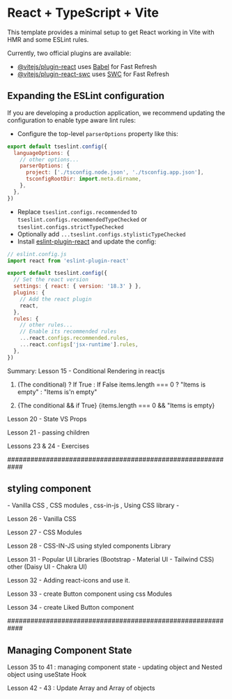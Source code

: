 # React + TypeScript + Vite

This template provides a minimal setup to get React working in Vite with HMR and some ESLint rules.

Currently, two official plugins are available:

- [@vitejs/plugin-react](https://github.com/vitejs/vite-plugin-react/blob/main/packages/plugin-react/README.md) uses [Babel](https://babeljs.io/) for Fast Refresh
- [@vitejs/plugin-react-swc](https://github.com/vitejs/vite-plugin-react-swc) uses [SWC](https://swc.rs/) for Fast Refresh

## Expanding the ESLint configuration

If you are developing a production application, we recommend updating the configuration to enable type aware lint rules:

- Configure the top-level `parserOptions` property like this:

```js
export default tseslint.config({
  languageOptions: {
    // other options...
    parserOptions: {
      project: ['./tsconfig.node.json', './tsconfig.app.json'],
      tsconfigRootDir: import.meta.dirname,
    },
  },
})
```

- Replace `tseslint.configs.recommended` to `tseslint.configs.recommendedTypeChecked` or `tseslint.configs.strictTypeChecked`
- Optionally add `...tseslint.configs.stylisticTypeChecked`
- Install [eslint-plugin-react](https://github.com/jsx-eslint/eslint-plugin-react) and update the config:

```js
// eslint.config.js
import react from 'eslint-plugin-react'

export default tseslint.config({
  // Set the react version
  settings: { react: { version: '18.3' } },
  plugins: {
    // Add the react plugin
    react,
  },
  rules: {
    // other rules...
    // Enable its recommended rules
    ...react.configs.recommended.rules,
    ...react.configs['jsx-runtime'].rules,
  },
})
```


Summary:
Lesson 15 - Conditional Rendering in reactjs
  1. (The conditional)  ? If True : If False
      items.length === 0 ? "Items is empty" : "Items is'n empty"

  2. {The conditional && if True}
      {items.length === 0 && "Items is empty}


Lesson 20 - State VS Props

Lesson 21 - passing children 

Lessons 23 & 24 - Exercises

############################################################
              <h2> styling component </h2>
              - Vanilla CSS , CSS modules , css-in-js , Using CSS library - 

Lesson 26 - Vanilla CSS 

Lesson 27 - CSS Modules

Lesson 28 - CSS-IN-JS  using styled components Library

Lesson 31 - Popular UI Libraries (Bootstrap - Material UI - Tailwind CSS) other (Daisy UI - Chakra UI)

Lesson 32 - Adding react-icons and use it.

Lesson 33 - create Button component using css Modules

Lesson 34 - create Liked Button component

############################################################
                            <h2> Managing Component State </h2>

Lesson 35 to 41 : managing component state - updating object and Nested object using useState Hook


Lesson 42 - 43 : Update Array and Array of objects
